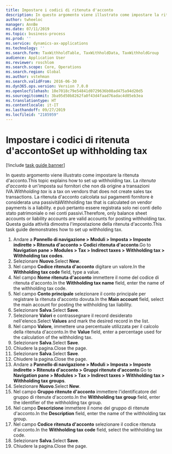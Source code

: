 ```yaml
---
title: Impostare i codici di ritenuta d'acconto
description: In questo argomento viene illustrato come impostare la ritenuta d'acconto.
author: twheeloc
manager: AnnBe
ms.date: 07/11/2019
ms.topic: business-process
ms.prod: ''
ms.service: dynamics-ax-applications
ms.technology: ''
ms.search.form: TaxWithholdTable, TaxWithholdData, TaxWithholdGroup
audience: Application User
ms.reviewer: roschlom
ms.search.scope: Core, Operations
ms.search.region: Global
ms.author: vstehman
ms.search.validFrom: 2016-06-30
ms.dyn365.ops.version: Version 7.0.0
ms.openlocfilehash: 10e7018c79e54841d0729636b08ad475a94d20d5
ms.sourcegitcommit: 3ba95d50b8262fa0f43d4faad76adac4d05eb3ea
ms.translationtype: HT
ms.contentlocale: it-IT
ms.lasthandoff: 09/27/2019
ms.locfileid: "2185959"
---
```

# <a name="set-up-withholding-tax"></a><span data-ttu-id="47565-103">Impostare i codici di ritenuta d'acconto</span><span class="sxs-lookup"><span data-stu-id="47565-103">Set up withholding tax</span></span>

[!include [task guide banner](../../includes/task-guide-banner.md)]

<span data-ttu-id="47565-104">In questo argomento viene illustrato come impostare la ritenuta d'acconto.</span><span class="sxs-lookup"><span data-stu-id="47565-104">This topic explains how to set up withholding tax.</span></span> <span data-ttu-id="47565-105">La *ritenuta d'acconto* è un'imposta sui fornitori che non dà origine a transazioni IVA.</span><span class="sxs-lookup"><span data-stu-id="47565-105">*Withholding tax* is a tax on vendors that does not create sales tax transactions.</span></span> <span data-ttu-id="47565-106">La ritenuta d'acconto calcolata sui pagamenti fornitore è considerata una passività</span><span class="sxs-lookup"><span data-stu-id="47565-106">Withholding tax that is calculated on vendor payments is a liability.</span></span> <span data-ttu-id="47565-107">e può pertanto essere registrata solo nei conti dello stato patrimoniale o nei conti passivi.</span><span class="sxs-lookup"><span data-stu-id="47565-107">Therefore, only balance sheet accounts or liability accounts are valid accounts for posting withholding tax.</span></span> <span data-ttu-id="47565-108">Questa guida attività dimostra l'impostazione della ritenuta d'acconto.</span><span class="sxs-lookup"><span data-stu-id="47565-108">This task guide demonstrates how to set up withholding tax.</span></span>

1. <span data-ttu-id="47565-109">Andare a **Pannello di navigazione > Moduli > Imposta > Imposte indirette > Ritenuta d'acconto > Codici ritenuta d'acconto**.</span><span class="sxs-lookup"><span data-stu-id="47565-109">Go to **Navigation pane > Modules > Tax > Indirect taxes > Withholding tax > Withholding tax codes**.</span></span>
2. <span data-ttu-id="47565-110">Selezionare **Nuovo**.</span><span class="sxs-lookup"><span data-stu-id="47565-110">Select **New**.</span></span>
3. <span data-ttu-id="47565-111">Nel campo **Codice ritenuta d'acconto** digitare un valore.</span><span class="sxs-lookup"><span data-stu-id="47565-111">In the **Withholding tax code** field, type a value.</span></span>
4. <span data-ttu-id="47565-112">Nel campo **Nome ritenuta d'acconto** immettere il nome del codice di ritenuta d'acconto.</span><span class="sxs-lookup"><span data-stu-id="47565-112">In the **Withholding tax name** field, enter the name of the withholding tax code.</span></span>
5. <span data-ttu-id="47565-113">Nel campo **Conto principale** selezionare il conto principale per registrare la ritenuta d'acconto dovuta.</span><span class="sxs-lookup"><span data-stu-id="47565-113">In the **Main account** field, select the main account for posting the withholding tax liability.</span></span>
6. <span data-ttu-id="47565-114">Selezionare **Salva**.</span><span class="sxs-lookup"><span data-stu-id="47565-114">Select **Save**.</span></span>
7. <span data-ttu-id="47565-115">Selezionare **Valori** e contrassegnare il record desiderato nell'elenco.</span><span class="sxs-lookup"><span data-stu-id="47565-115">Select **Values** and mark the desired record in the list.</span></span>
8. <span data-ttu-id="47565-116">Nel campo **Valore**, immettere una percentuale utilizzata per il calcolo della ritenuta d'acconto.</span><span class="sxs-lookup"><span data-stu-id="47565-116">In the **Value** field, enter a percentage used for the calculation of the withholding tax.</span></span>
9. <span data-ttu-id="47565-117">Selezionare **Salva**.</span><span class="sxs-lookup"><span data-stu-id="47565-117">Select **Save**.</span></span>
10. <span data-ttu-id="47565-118">Chiudere la pagina.</span><span class="sxs-lookup"><span data-stu-id="47565-118">Close the page.</span></span>
11. <span data-ttu-id="47565-119">Selezionare **Salva**.</span><span class="sxs-lookup"><span data-stu-id="47565-119">Select **Save**.</span></span>
12. <span data-ttu-id="47565-120">Chiudere la pagina.</span><span class="sxs-lookup"><span data-stu-id="47565-120">Close the page.</span></span>
13. <span data-ttu-id="47565-121">Andare a **Pannello di navigazione > Moduli > Imposta > Imposte indirette > Ritenuta d'acconto > Gruppi ritenute d'acconto**.</span><span class="sxs-lookup"><span data-stu-id="47565-121">Go to **Navigation pane > Modules > Tax > Indirect taxes > Withholding tax > Withholding tax groups**.</span></span>
14. <span data-ttu-id="47565-122">Selezionare **Nuovo**.</span><span class="sxs-lookup"><span data-stu-id="47565-122">Select **New**.</span></span>
15. <span data-ttu-id="47565-123">Nel campo **Gruppo ritenute d'acconto** immettere l'identificatore del gruppo di ritenute d'acconto.</span><span class="sxs-lookup"><span data-stu-id="47565-123">In the **Withholding tax group** field, enter the identifier of the withholding tax group.</span></span>
16. <span data-ttu-id="47565-124">Nel campo **Descrizione** immettere il nome del gruppo di ritenute d'acconto.</span><span class="sxs-lookup"><span data-stu-id="47565-124">In the **Description** field, enter the name of the withholding tax group.</span></span>
17. <span data-ttu-id="47565-125">Nel campo **Codice ritenuta d'acconto** selezionare il codice ritenuta d'acconto.</span><span class="sxs-lookup"><span data-stu-id="47565-125">In the **Withholding tax code** field, select the withholding tax code.</span></span>
18. <span data-ttu-id="47565-126">Selezionare **Salva**.</span><span class="sxs-lookup"><span data-stu-id="47565-126">Select **Save**.</span></span>
19. <span data-ttu-id="47565-127">Chiudere la pagina.</span><span class="sxs-lookup"><span data-stu-id="47565-127">Close the page.</span></span>

